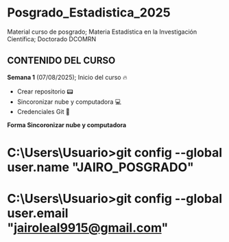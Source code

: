 # Posgrado_Estadistica_2025
Material curso de posgrado; Materia Estadística en la Investigación Científica; Doctorado DCOMRN

## CONTENIDO DEL CURSO

**Semana 1** (07/08/2025); Inicio del curso :fire:

+ Crear repositorio :pager:
+ Sincoronizar nube y computadora :computer:
+ Credenciales Git :key:

**Forma Sincoronizar nube y computadora**

# C:\Users\Usuario>git config --global user.name "JAIRO_POSGRADO"

# C:\Users\Usuario>git config --global user.email "jairoleal9915@gmail.com"
